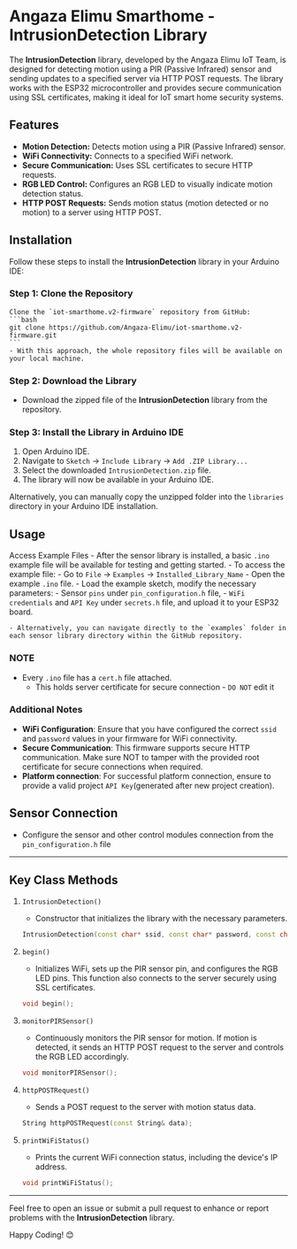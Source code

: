 # Angaza Elimu Smarthome - IntrusionDetection Library

The **IntrusionDetection** library, developed by the Angaza Elimu IoT Team, is designed for detecting motion using a PIR (Passive Infrared) sensor and sending updates to a specified server via HTTP POST requests. The library works with the ESP32 microcontroller and provides secure communication using SSL certificates, making it ideal for IoT smart home security systems.

## Features
 - **Motion Detection:** Detects motion using a PIR (Passive Infrared) sensor.
 - **WiFi Connectivity:** Connects to a specified WiFi network.
 - **Secure Communication:** Uses SSL certificates to secure HTTP requests.
 - **RGB LED Control:** Configures an RGB LED to visually indicate motion detection status.
 - **HTTP POST Requests:** Sends motion status (motion detected or no motion) to a server using HTTP POST.


## Installation

 Follow these steps to install the **IntrusionDetection** library in your Arduino IDE:

### Step 1: Clone the Repository
    Clone the `iot-smarthome.v2-firmware` repository from GitHub:
    ```bash
    git clone https://github.com/Angaza-Elimu/iot-smarthome.v2-firmware.git
    ```
    - With this approach, the whole repository files will be available on your local machine.

### Step 2: Download the Library

 - Download the zipped file of the **IntrusionDetection** library from the repository.

### Step 3: Install the Library in Arduino IDE

 1. Open Arduino IDE.
 2. Navigate to `Sketch` -> `Include Library` -> `Add .ZIP Library...`
 3. Select the downloaded `IntrusionDetection.zip` file.
 4. The library will now be available in your Arduino IDE.

 Alternatively, you can manually copy the unzipped folder into the `libraries` directory in your Arduino IDE installation.

## Usage

 Access Example Files
    - After the sensor library is installed, a basic `.ino` example file will be available for testing and getting started.
    - To access the example file:
      - Go to `File` -> `Examples` -> `Installed_Library_Name`
      - Open the example `.ino` file.
    - Load the example sketch, modify the necessary parameters:
       - Sensor `pins` under `pin_configuration.h` file,
       - `WiFi credentials` and `API Key` under `secrets.h` file, and upload it to your ESP32 board.

    - Alternatively, you can navigate directly to the `examples` folder in each sensor library directory within the GitHub repository.

 ### NOTE
   - Every `.ino` file has a `cert.h` file attached.
     - This holds server certificate for secure connection - `DO NOT` edit it

 ### Additional Notes

   - **WiFi Configuration**: Ensure that you have configured the correct `ssid` and `password` values in your firmware for WiFi connectivity.
   - **Secure Communication**: This firmware supports secure HTTP communication. Make sure NOT to tamper with the provided root certificate for secure connections when required.
   - **Platform connection**: For successful platform connection, ensure to provide a valid project `API Key`(generated after new project creation).


## Sensor Connection

  - Configure the sensor and other control modules connection from the `pin_configuration.h` file

   ---

## Key Class Methods

  1. `IntrusionDetection()`
      - Constructor that initializes the library with the necessary parameters.
      ```cpp
      IntrusionDetection(const char* ssid, const char* password, const char* serverUrl, const char* rootCert, const String& apiKey, int pirPin, int onboardLedPin, int redPin, int greenPin, int bluePin);
      ```
  2. `begin()`
      - Initializes WiFi, sets up the PIR sensor pin, and configures the RGB LED pins. This function also connects to the server securely using SSL certificates.
      ```cpp
      void begin();
      ```

  3. `monitorPIRSensor()`
      - Continuously monitors the PIR sensor for motion. If motion is detected, it sends an HTTP POST request to the server and controls the RGB LED accordingly.
      ```cpp
      void monitorPIRSensor();
      ```

  4. `httpPOSTRequest()`
      - Sends a POST request to the server with motion status data.
      ```cpp
      String httpPOSTRequest(const String& data);
      ```

  4. `printWiFiStatus()`
      - Prints the current WiFi connection status, including the device's IP address.
      ```cpp
      void printWiFiStatus();
      ```

  ---

  Feel free to open an issue or submit a pull request to enhance or report problems with the **IntrusionDetection** library.

  Happy Coding! 😊
